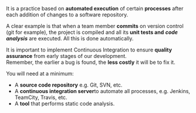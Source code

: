 It is a practice based on **automated execution** of certain **processes** after each addition of changes to a software repository. 

A clear example is that when a team member **commits** on version control (git for example), the project is compiled and all its **unit tests and** **_code analysis_** are executed. All this is done automatically.

It is important to implement Continuous Integration to ensure **quality assurance** from early stages of our development.  
Remember, the earlier a bug is found, the **less costly** it will be to fix it.

You will need at a minimum:

- A **source code repository** e.g. Git, SVN, etc.
- A **continuous integration server**to automate all processes, e.g. Jenkins, TeamCity, Travis, etc.
- A **tool** that performs static code analysis.
